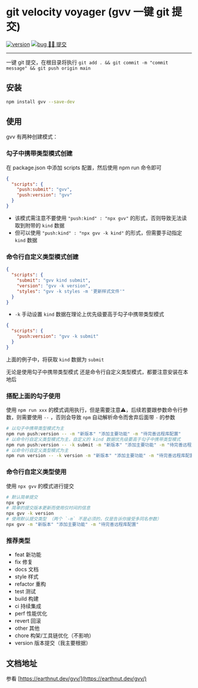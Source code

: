 # git velocity voyager (gvv 一键 git 提交)

[![version](<https://img.shields.io/npm/v/gvv.svg?logo=npm&logoColor=rgb(0,0,0)&label=版本号&labelColor=rgb(73,73,228)&color=rgb(0,0,0)>)](https://www.npmjs.com/package/gvv) [![bug 🙋‍♂️ 提交](<https://img.shields.io/badge/☣️-bug_%20_提交-rgb(255,0,63)>)](https://github.com/earthnutDev/gvv/issues)

---

一键 git 提交，在根目录将执行 `git add . && git commit -m "commit message" && git push origin main`

## 安装

```bash
npm install gvv --save-dev
```

## 使用

gvv 有两种创建模式：

### 勾子中携带类型模式创建

在 package.json 中添加 scripts 配置，然后使用 npm run 命令即可

```json
{
  "scripts": {
    "push:submit": "gvv",
    "push:version": "gvv"
  }
}
```

- 该模式需注意不要使用 `"push:kind" : "npx gvv"` 的形式，否则导致无法读取到附带的 `kind` 数据
- 但可以使用 `"push:kind" : "npx gvv -k kind"` 的形式，但需要手动指定 `kind` 数据

### 命令行自定义类型模式创建

```json
{
  "scripts": {
    "submit": "gvv kind submit",
    "version": "gvv -k version",
    "styles": "gvv -k styles -m '更新样式文件'"
  }
}
```

- `-k` 手动设置 `kind` 数据在理论上优先级要高于勾子中携带类型模式

```json
{
  "scripts": {
    "push:version": "gvv -k submit"
  }
}
```

上面的例子中，将获取 `kind` 数据为 `submit`

无论是使用勾子中携带类型模式 还是命令行自定义类型模式，都要注意安装在本地后

### 搭配上面的勾子使用

使用 `npm run xxx` 的模式调用执行，但是需要注意⚠️，后续若要跟参数命令行参数，则需要使用 `--` ，否则会导致 `npm` 自动解析命令而舍弃后面带 `-` 的参数

```bash
# 以勾子中携带类型模式为主
npm run push:version -- -m "新版本" "添加主要功能" -m "待完善远程库配置"
# 以命令行自定义类型模式为主，自定义的 kind 数据优先级要高于勾子中携带类型模式
npm run push:version -- -k submit -m "新版本" "添加主要功能" -m "待完善远程库配置"
# 以命令行自定义类型模式为主
npm run version -- -k version -m "新版本" "添加主要功能" -m "待完善远程库配置"
```

### 命令行自定义类型使用

使用 `npx gvv` 的模式进行提交

```bash
# 默认简单提交
npx gvv
# 简单的提交版本更新而使用仅时间的信息
npx gvv -k version
# 使用默认提交类型 （两个 `-m` 不是必须的，仅是告诉你接受多同名参数）
npx gvv -m "新版本" "添加主要功能" -m "待完善远程库配置"
```

### 推荐类型

- feat 新功能
- fix 修复
- docs 文档
- style 样式
- refactor 重构
- test 测试
- build 构建
- ci 持续集成
- perf 性能优化
- revert 回滚
- other 其他
- chore 构架/工具链优化（不影响）
- version 版本提交（我主要根据）

## 文档地址

参看 [https://earthnut.dev/gvv/](https://earthnut.dev/gvv/)
